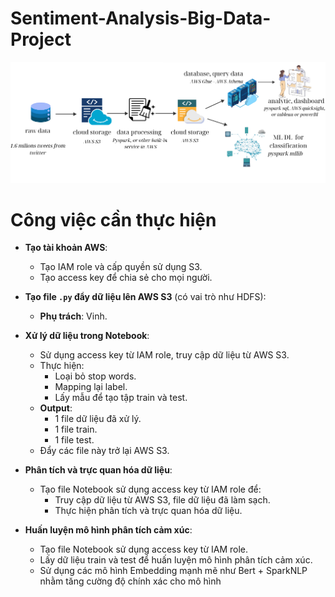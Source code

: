 # Sentiment-Analysis-Big-Data-Project
![](imgs/final1.png)

# Công việc cần thực hiện

- **Tạo tài khoản AWS**:
  - Tạo IAM role và cấp quyền sử dụng S3.
  - Tạo access key để chia sẻ cho mọi người.

- **Tạo file `.py` đẩy dữ liệu lên AWS S3** (có vai trò như HDFS):
  - **Phụ trách**: Vinh.

- **Xử lý dữ liệu trong Notebook**:
  - Sử dụng access key từ IAM role, truy cập dữ liệu từ AWS S3.
  - Thực hiện:
    - Loại bỏ stop words.
    - Mapping lại label.
    - Lấy mẫu để tạo tập train và test.
  - **Output**:
    - 1 file dữ liệu đã xử lý.
    - 1 file train.
    - 1 file test.
  - Đẩy các file này trở lại AWS S3.

- **Phân tích và trực quan hóa dữ liệu**:
  - Tạo file Notebook sử dụng access key từ IAM role để:
    - Truy cập dữ liệu từ AWS S3, file dữ liệu đã làm sạch.
    - Thực hiện phân tích và trực quan hóa dữ liệu.

- **Huấn luyện mô hình phân tích cảm xúc**:
  - Tạo file Notebook sử dụng access key từ IAM role.
  - Lấy dữ liệu train và test để huấn luyện mô hình phân tích cảm xúc.
  - Sử dụng các mô hình Embedding mạnh mẽ như Bert + SparkNLP nhằm tăng cường độ chính xác cho mô hình
